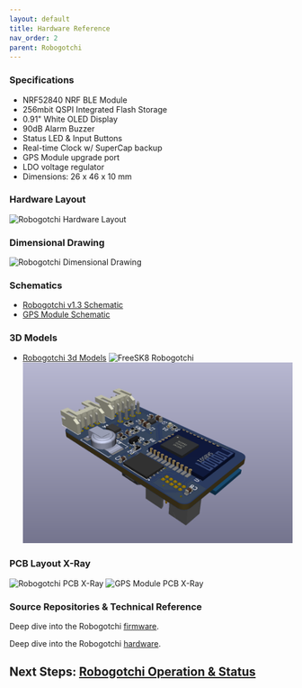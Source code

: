```yaml
---
layout: default
title: Hardware Reference
nav_order: 2
parent: Robogotchi
---
```




### Specifications

* NRF52840 NRF BLE Module
* 256mbit QSPI Integrated Flash Storage
* 0.91" White OLED Display
* 90dB Alarm Buzzer
* Status LED & Input Buttons
* Real-time Clock w/ SuperCap backup
* GPS Module upgrade port
* LDO voltage regulator
* Dimensions: 26 x 46 x 10 mm


### Hardware Layout

![Robogotchi Hardware Layout](https://codex.freesk8.org/assets/images/robogotchi/Robogotchi-pinout.png)


### Dimensional Drawing

![Robogotchi Dimensional Drawing](https://codex.freesk8.org/assets/images/robogotchi/Robogotchi-Dimensions.PNG)


### Schematics
* [Robogotchi v1.3 Schematic](https://github.com/FreeSK8/FreeSK8-Robogotchi-Hardware/blob/main/Circuits/FreeSK8-Robogotchi-v1.4.pdf)
* [GPS Module Schematic](https://github.com/FreeSK8/FreeSK8-Robogotchi-Hardware/blob/main/Circuits/FreeSK8-GPS-v1.1.pdf)


### 3D Models
* [Robogotchi 3d Models](https://github.com/FreeSK8/FreeSK8-Robogotchi-Hardware/tree/main/3D-Models) 
![FreeSK8 Robogotchi ](https://codex.freesk8.org/assets/images/robogotchi/Robogotchi-render2.PNG)
![](./assets/images/robogotchi/Robogotchi-render.PNG)


### PCB Layout X-Ray
![Robogotchi PCB X-Ray](https://codex.freesk8.org/assets/images/robogotchi/Robogotchi-Xray.png)
![GPS Module PCB X-Ray](https://codex.freesk8.org/assets/images/robogotchi/GPS-Xray.png)


### Source Repositories & Technical Reference

Deep dive into the Robogotchi [firmware](https://github.com/FreeSK8/FreeSK8-Robogotchi-Firmware/).

Deep dive into the Robogotchi [hardware](https://github.com/FreeSK8/FreeSK8-Robogotchi-Hardware/).



## Next Steps: [Robogotchi Operation & Status](https://codex.freesk8.org/docs/robogotchi/operation-status/)